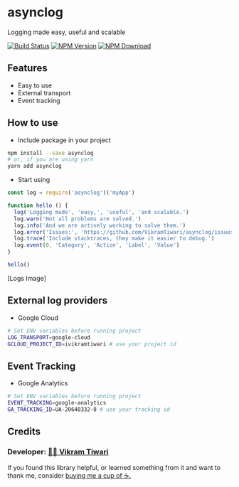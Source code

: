 # asynclog

Logging made easy, useful and scalable

[![Build Status](https://travis-ci.org/VikramTiwari/asynclog.svg?branch=master)](https://travis-ci.org/VikramTiwari/asynclog) [![NPM Version](https://img.shields.io/npm/v/asynclog.svg)](https://www.npmjs.com/package/asynclog) [![NPM Download](https://img.shields.io/npm/dm/asynclog.svg)](https://www.npmjs.com/package/asynclog)

## Features

- Easy to use
- External transport
- Event tracking

## How to use

- Include package in your project

``` sh
npm install --save asynclog
# or, if you are using yarn
yarn add asynclog
```

- Start using

``` javascript
const log = require('asynclog')('myApp')

function hello () {
  log('Logging made', 'easy,', 'useful', 'and scalable.')
  log.warn('Not all problems are solved.')
  log.info('And we are actively working to solve them.')
  log.error('Issues:', 'https://github.com/VikramTiwari/asynclog/issues')
  log.trace('Include stacktraces, they make it easier to debug.')
  log.event(0, 'Category', 'Action', 'Label', 'Value')
}

hello()
```

[Logs Image]

## External log providers

- Google Cloud

``` bash
# Set ENV variables before running project
LOG_TRANSPORT=google-cloud
GCLOUD_PROJECT_ID=ivikramtiwari # use your project id
```

## Event Tracking

- Google Analytics

``` bash
# Set ENV variables before running project
EVENT_TRACKING=google-analytics
GA_TRACKING_ID=UA-20640332-8 # use your tracking id
```

## Credits

### Developer: [ 👨‍💻 Vikram Tiwari](https://vikramtiwari.com)

If you found this library helpful, or learned something from it and want to thank me, consider [buying me a cup of ☕️.](https://www.paypal.me/vikramtiwari/5)
